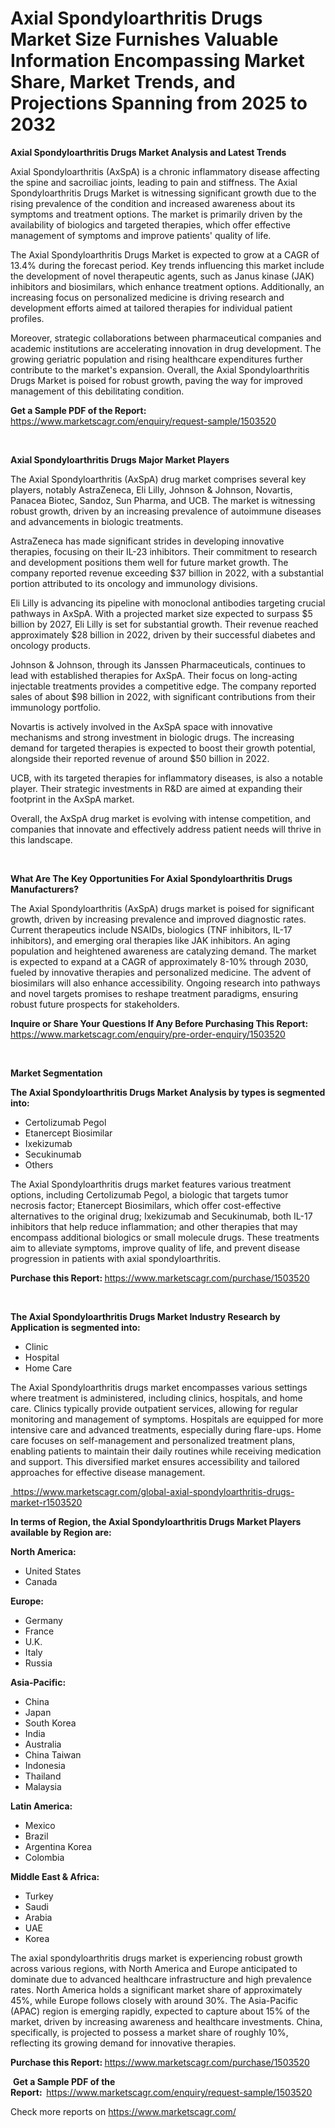 <p><h1>Axial Spondyloarthritis Drugs Market Size Furnishes Valuable Information Encompassing Market Share, Market Trends, and Projections Spanning from 2025 to 2032</h1></p><p><strong>Axial Spondyloarthritis Drugs Market Analysis and Latest Trends</strong></p>
<p><p>Axial Spondyloarthritis (AxSpA) is a chronic inflammatory disease affecting the spine and sacroiliac joints, leading to pain and stiffness. The Axial Spondyloarthritis Drugs Market is witnessing significant growth due to the rising prevalence of the condition and increased awareness about its symptoms and treatment options. The market is primarily driven by the availability of biologics and targeted therapies, which offer effective management of symptoms and improve patients' quality of life.</p><p>The Axial Spondyloarthritis Drugs Market is expected to grow at a CAGR of 13.4% during the forecast period. Key trends influencing this market include the development of novel therapeutic agents, such as Janus kinase (JAK) inhibitors and biosimilars, which enhance treatment options. Additionally, an increasing focus on personalized medicine is driving research and development efforts aimed at tailored therapies for individual patient profiles. </p><p>Moreover, strategic collaborations between pharmaceutical companies and academic institutions are accelerating innovation in drug development. The growing geriatric population and rising healthcare expenditures further contribute to the market's expansion. Overall, the Axial Spondyloarthritis Drugs Market is poised for robust growth, paving the way for improved management of this debilitating condition.</p></p>
<p><strong>Get a Sample PDF of the Report:&nbsp;</strong> <a href="https://www.marketscagr.com/enquiry/request-sample/1503520?utm_campaign=2796&utm_medium=2&utm_source=Github&utm_content=ia&utm_term=23032025&utm_id=axial-spondyloarthritis-drugs">https://www.marketscagr.com/enquiry/request-sample/1503520</a></p>
<p>&nbsp;</p>
<p><strong>Axial Spondyloarthritis Drugs Major Market Players</strong></p>
<p><p>The Axial Spondyloarthritis (AxSpA) drug market comprises several key players, notably AstraZeneca, Eli Lilly, Johnson & Johnson, Novartis, Panacea Biotec, Sandoz, Sun Pharma, and UCB. The market is witnessing robust growth, driven by an increasing prevalence of autoimmune diseases and advancements in biologic treatments.</p><p>AstraZeneca has made significant strides in developing innovative therapies, focusing on their IL-23 inhibitors. Their commitment to research and development positions them well for future market growth. The company reported revenue exceeding $37 billion in 2022, with a substantial portion attributed to its oncology and immunology divisions.</p><p>Eli Lilly is advancing its pipeline with monoclonal antibodies targeting crucial pathways in AxSpA. With a projected market size expected to surpass $5 billion by 2027, Eli Lilly is set for substantial growth. Their revenue reached approximately $28 billion in 2022, driven by their successful diabetes and oncology products.</p><p>Johnson & Johnson, through its Janssen Pharmaceuticals, continues to lead with established therapies for AxSpA. Their focus on long-acting injectable treatments provides a competitive edge. The company reported sales of about $98 billion in 2022, with significant contributions from their immunology portfolio.</p><p>Novartis is actively involved in the AxSpA space with innovative mechanisms and strong investment in biologic drugs. The increasing demand for targeted therapies is expected to boost their growth potential, alongside their reported revenue of around $50 billion in 2022.</p><p>UCB, with its targeted therapies for inflammatory diseases, is also a notable player. Their strategic investments in R&D are aimed at expanding their footprint in the AxSpA market. </p><p>Overall, the AxSpA drug market is evolving with intense competition, and companies that innovate and effectively address patient needs will thrive in this landscape.</p></p>
<p>&nbsp;</p>
<p><strong>What Are The Key Opportunities For Axial Spondyloarthritis Drugs Manufacturers?</strong></p>
<p><p>The Axial Spondyloarthritis (AxSpA) drugs market is poised for significant growth, driven by increasing prevalence and improved diagnostic rates. Current therapeutics include NSAIDs, biologics (TNF inhibitors, IL-17 inhibitors), and emerging oral therapies like JAK inhibitors. An aging population and heightened awareness are catalyzing demand. The market is expected to expand at a CAGR of approximately 8-10% through 2030, fueled by innovative therapies and personalized medicine. The advent of biosimilars will also enhance accessibility. Ongoing research into pathways and novel targets promises to reshape treatment paradigms, ensuring robust future prospects for stakeholders.</p></p>
<p><strong>Inquire or Share Your Questions If Any Before Purchasing This Report:</strong> <a href="https://www.marketscagr.com/enquiry/pre-order-enquiry/1503520?utm_campaign=2796&utm_medium=2&utm_source=Github&utm_content=ia&utm_term=23032025&utm_id=axial-spondyloarthritis-drugs">https://www.marketscagr.com/enquiry/pre-order-enquiry/1503520</a></p>
<p>&nbsp;</p>
<p><strong>Market Segmentation</strong></p>
<p><strong>The Axial Spondyloarthritis Drugs Market Analysis by types is segmented into:</strong></p>
<p><ul><li>Certolizumab Pegol</li><li>Etanercept Biosimilar</li><li>Ixekizumab</li><li>Secukinumab</li><li>Others</li></ul></p>
<p><p>The Axial Spondyloarthritis drugs market features various treatment options, including Certolizumab Pegol, a biologic that targets tumor necrosis factor; Etanercept Biosimilars, which offer cost-effective alternatives to the original drug; Ixekizumab and Secukinumab, both IL-17 inhibitors that help reduce inflammation; and other therapies that may encompass additional biologics or small molecule drugs. These treatments aim to alleviate symptoms, improve quality of life, and prevent disease progression in patients with axial spondyloarthritis.</p></p>
<p><strong>Purchase this Report:&nbsp;</strong><a href="https://www.marketscagr.com/purchase/1503520?utm_campaign=2796&utm_medium=2&utm_source=Github&utm_content=ia&utm_term=23032025&utm_id=axial-spondyloarthritis-drugs">https://www.marketscagr.com/purchase/1503520</a></p>
<p>&nbsp;</p>
<p><strong>The Axial Spondyloarthritis Drugs Market Industry Research by Application is segmented into:</strong></p>
<p><ul><li>Clinic</li><li>Hospital</li><li>Home Care</li></ul></p>
<p><p>The Axial Spondyloarthritis drugs market encompasses various settings where treatment is administered, including clinics, hospitals, and home care. Clinics typically provide outpatient services, allowing for regular monitoring and management of symptoms. Hospitals are equipped for more intensive care and advanced treatments, especially during flare-ups. Home care focuses on self-management and personalized treatment plans, enabling patients to maintain their daily routines while receiving medication and support. This diversified market ensures accessibility and tailored approaches for effective disease management.</p></p>
<p><a href="https://www.marketscagr.com/global-axial-spondyloarthritis-drugs-market-r1503520?utm_campaign=2796&utm_medium=2&utm_source=Github&utm_content=ia&utm_term=23032025&utm_id=axial-spondyloarthritis-drugs">&nbsp;https://www.marketscagr.com/global-axial-spondyloarthritis-drugs-market-r1503520</a></p>
<p><strong>In terms of Region, the Axial Spondyloarthritis Drugs Market Players available by Region are:</strong></p>
<p>
    <p> <strong> North America: </strong>
        <ul>
            <li>United States</li>
            <li>Canada</li>
        </ul>
        </p> 
    <p> <strong> Europe: </strong>
        <ul>
            <li>Germany</li>
            <li>France</li>
            <li>U.K.</li>
            <li>Italy</li>
            <li>Russia</li>
        </ul>
        </p> 
    <p> <strong> Asia-Pacific: </strong>
        <ul>
            <li>China</li>
            <li>Japan</li>
            <li>South Korea</li>
            <li>India</li>
            <li>Australia</li>
            <li>China Taiwan</li>
            <li>Indonesia</li>
            <li>Thailand</li>
            <li>Malaysia</li>
        </ul>
        </p> 
    <p> <strong> Latin America: </strong>
        <ul>
            <li>Mexico</li>
            <li>Brazil</li>
            <li>Argentina Korea</li>
            <li>Colombia</li>
        </ul>
        </p> 
    <p> <strong> Middle East & Africa: </strong>
        <ul>
            <li>Turkey</li>
            <li>Saudi</li>
            <li>Arabia</li>
            <li>UAE</li>
            <li>Korea</li>
        </ul>
    </p>
    </p>
<p><p>The axial spondyloarthritis drugs market is experiencing robust growth across various regions, with North America and Europe anticipated to dominate due to advanced healthcare infrastructure and high prevalence rates. North America holds a significant market share of approximately 45%, while Europe follows closely with around 30%. The Asia-Pacific (APAC) region is emerging rapidly, expected to capture about 15% of the market, driven by increasing awareness and healthcare investments. China, specifically, is projected to possess a market share of roughly 10%, reflecting its growing demand for innovative therapies.</p></p>
<p><strong>Purchase this Report: </strong><a href="https://www.marketscagr.com/purchase/1503520?utm_campaign=2796&utm_medium=2&utm_source=Github&utm_content=ia&utm_term=23032025&utm_id=axial-spondyloarthritis-drugs">https://www.marketscagr.com/purchase/1503520</a></p>
<p>&nbsp;<strong>Get a Sample PDF of the Report:&nbsp;&nbsp;</strong><a href="https://www.marketscagr.com/enquiry/request-sample/1503520?utm_campaign=2796&utm_medium=2&utm_source=Github&utm_content=ia&utm_term=23032025&utm_id=axial-spondyloarthritis-drugs">https://www.marketscagr.com/enquiry/request-sample/1503520</a></p>
<p><strong></strong></p>
<p>Check more reports on <a href="https://www.marketscagr.com/?utm_campaign=2796&utm_medium=2&utm_source=Github&utm_content=ia&utm_term=23032025&utm_id=axial-spondyloarthritis-drugs">https://www.marketscagr.com/</a></p>
